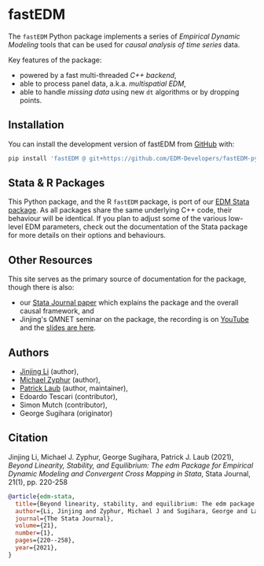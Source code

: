 # fastEDM

The `fastEDM` Python package implements a series of *Empirical Dynamic
Modeling* tools that can be used for *causal analysis of time series*
data.

Key features of the package:

- powered by a fast multi-threaded *C++ backend*,
- able to process panel data, a.k.a. *multispatial EDM*,
- able to handle *missing data* using new `dt` algorithms or by dropping
  points.

## Installation

You can install the development version of fastEDM from
[GitHub](https://github.com/EDM-Developers/fastEDM-python/) with:

``` bash
pip install 'fastEDM @ git+https://github.com/EDM-Developers/fastEDM-python'
```

## Stata & R Packages

This Python package, and the R `fastEDM` package, is port of our [EDM Stata
package](https://edm-developers.github.io/edm-stata/). As all packages
share the same underlying C++ code, their behaviour will be identical.
If you plan to adjust some of the various low-level EDM parameters,
check out the documentation of the Stata package for more details on
their options and behaviours.

## Other Resources

This site serves as the primary source of documentation for the package, though there is also:

- our [Stata Journal paper](https://jinjingli.github.io/edm/edm-wp.pdf) which explains the package and the overall causal framework, and
- Jinjing's QMNET seminar on the package, the recording is on [YouTube](https://youtu.be/kZv85k1YUVE) and the [slides are here](https://github.com/EDM-Developers/edm-stata/raw/main/docs/pdfs/EDM-talk-QMNET.pdf).

## Authors

- [Jinjing Li](https://www.jinjingli.com/) (author),
- [Michael Zyphur](https://business.uq.edu.au/profile/14074/michael-zyphur) (author),
- [Patrick Laub](https://pat-laub.github.io/) (author, maintainer),
- Edoardo Tescari (contributor),
- Simon Mutch (contributor),
- George Sugihara (originator)

## Citation

Jinjing Li, Michael J. Zyphur, George Sugihara, Patrick J. Laub (2021), _Beyond Linearity, Stability, and Equilibrium: The edm Package for Empirical Dynamic Modeling and Convergent Cross Mapping in Stata_, Stata Journal, 21(1), pp. 220-258

``` bibtex
@article{edm-stata,
  title={Beyond linearity, stability, and equilibrium: The edm package for empirical dynamic modeling and convergent cross-mapping in {S}tata},
  author={Li, Jinjing and Zyphur, Michael J and Sugihara, George and Laub, Patrick J},
  journal={The Stata Journal},
  volume={21},
  number={1},
  pages={220--258},
  year={2021},
}
```
